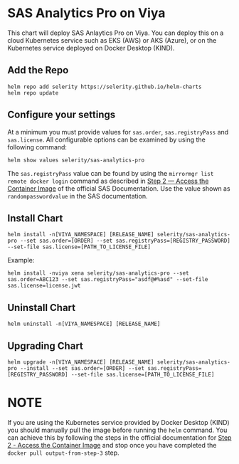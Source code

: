 # SAS Analytics Pro on Viya

This chart will deploy SAS Anlaytics Pro on Viya.  You can deploy this on a cloud Kubernetes service such as EKS (AWS) or AKS (Azure), or on the Kubernetes service deployed on Docker Desktop (KIND).

## Add the Repo

```
helm repo add selerity https://selerity.github.io/helm-charts
helm repo update
```

## Configure your settings

At a minimum you must provide values for `sas.order`, `sas.registryPass` and `sas.license`.  All configurable options can be examined by using the following command:

```
helm show values selerity/sas-analytics-pro
```

The `sas.registryPass` value can be found by using the `mirrormgr list remote docker login` command as described in [Step 2 — Access the Container Image](https://documentation.sas.com/doc/en/anprocdc/v_011/dplyviya0ctr/p0ot22u2rapcsfn1outngvut0f8m.htm#p0xt4ltecfl3gan1rvt589xgjpu6) of the official SAS Documentation.  Use the value shown as `randompasswordvalue` in the SAS documentation.

## Install Chart

```
helm install -n[VIYA_NAMESPACE] [RELEASE_NAME] selerity/sas-analytics-pro --set sas.order=[ORDER] --set sas.registryPass=[REGISTRY_PASSWORD] --set-file sas.license=[PATH_TO_LICENSE_FILE]
```

Example:

```
helm install -nviya xena selerity/sas-analytics-pro --set sas.order=ABC123 --set sas.registryPass="asdf@#%asd" --set-file sas.license=license.jwt
```

## Uninstall Chart

```
helm uninstall -n[VIYA_NAMESPACE] [RELEASE_NAME]
```

## Upgrading Chart

```
helm upgrade -n[VIYA_NAMESPACE] [RELEASE_NAME] selerity/sas-analytics-pro --install --set sas.order=[ORDER] --set sas.registryPass=[REGISTRY_PASSWORD] --set-file sas.license=[PATH_TO_LICENSE_FILE]
```

# NOTE

If you are using the Kubernetes service provided by Docker Desktop (KIND) you should manually pull the image before running the `helm` command. You can achieve this by following the steps in the official documentation for [Step 2 - Access the Container Image](https://documentation.sas.com/doc/en/anprocdc/v_011/dplyviya0ctr/p0ot22u2rapcsfn1outngvut0f8m.htm#p0xt4ltecfl3gan1rvt589xgjpu6) and stop once you have completed the `docker pull output-from-step-3` step.
